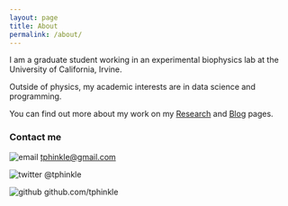 ```yaml
---
layout: page
title: About
permalink: /about/
---
```


I am a graduate student working in an experimental biophysics lab at the University of California, Irvine. 

Outside of physics, my academic interests are in data science and programming.

You can find out more about my work on my [Research](https://tphinkle.github.io/research/) and [Blog](https://tphinkle.github.io/) pages.

### Contact me
![email](https://tphinkle.github.io/images/google_16.png)
tphinkle@gmail.com

![twitter](https://tphinkle.github.io/images/twitter_16.png)
@tphinkle

![github](https://tphinkle.github.io/images/github_16.png)
github.com/tphinkle
